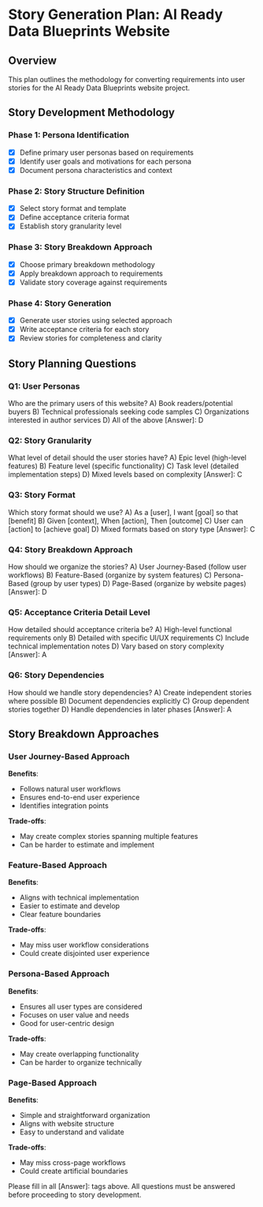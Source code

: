# Story Generation Plan: AI Ready Data Blueprints Website

## Overview
This plan outlines the methodology for converting requirements into user stories for the AI Ready Data Blueprints website project.

## Story Development Methodology

### Phase 1: Persona Identification
- [x] Define primary user personas based on requirements
- [x] Identify user goals and motivations for each persona
- [x] Document persona characteristics and context

### Phase 2: Story Structure Definition
- [x] Select story format and template
- [x] Define acceptance criteria format
- [x] Establish story granularity level

### Phase 3: Story Breakdown Approach
- [x] Choose primary breakdown methodology
- [x] Apply breakdown approach to requirements
- [x] Validate story coverage against requirements

### Phase 4: Story Generation
- [x] Generate user stories using selected approach
- [x] Write acceptance criteria for each story
- [x] Review stories for completeness and clarity

## Story Planning Questions

### Q1: User Personas
Who are the primary users of this website?
A) Book readers/potential buyers
B) Technical professionals seeking code samples
C) Organizations interested in author services
D) All of the above
[Answer]: D

### Q2: Story Granularity
What level of detail should the user stories have?
A) Epic level (high-level features)
B) Feature level (specific functionality)
C) Task level (detailed implementation steps)
D) Mixed levels based on complexity
[Answer]: C

### Q3: Story Format
Which story format should we use?
A) As a [user], I want [goal] so that [benefit]
B) Given [context], When [action], Then [outcome]
C) User can [action] to [achieve goal]
D) Mixed formats based on story type
[Answer]: C

### Q4: Story Breakdown Approach
How should we organize the stories?
A) User Journey-Based (follow user workflows)
B) Feature-Based (organize by system features)
C) Persona-Based (group by user types)
D) Page-Based (organize by website pages)
[Answer]: D

### Q5: Acceptance Criteria Detail Level
How detailed should acceptance criteria be?
A) High-level functional requirements only
B) Detailed with specific UI/UX requirements
C) Include technical implementation notes
D) Vary based on story complexity
[Answer]: A

### Q6: Story Dependencies
How should we handle story dependencies?
A) Create independent stories where possible
B) Document dependencies explicitly
C) Group dependent stories together
D) Handle dependencies in later phases
[Answer]: A

## Story Breakdown Approaches

### User Journey-Based Approach
**Benefits**: 
- Follows natural user workflows
- Ensures end-to-end user experience
- Identifies integration points

**Trade-offs**:
- May create complex stories spanning multiple features
- Can be harder to estimate and implement

### Feature-Based Approach
**Benefits**:
- Aligns with technical implementation
- Easier to estimate and develop
- Clear feature boundaries

**Trade-offs**:
- May miss user workflow considerations
- Could create disjointed user experience

### Persona-Based Approach
**Benefits**:
- Ensures all user types are considered
- Focuses on user value and needs
- Good for user-centric design

**Trade-offs**:
- May create overlapping functionality
- Can be harder to organize technically

### Page-Based Approach
**Benefits**:
- Simple and straightforward organization
- Aligns with website structure
- Easy to understand and validate

**Trade-offs**:
- May miss cross-page workflows
- Could create artificial boundaries

Please fill in all [Answer]: tags above. All questions must be answered before proceeding to story development.